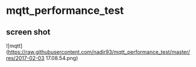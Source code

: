 # mqtt_performance_test


## screen shot
![mqtt](https://raw.githubusercontent.com/nadir93/mqtt_performance_test/master/res/2017-02-03 17.08.54.png)
